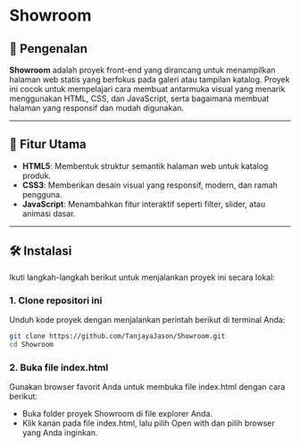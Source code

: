 # Showroom  

## 📖 Pengenalan  

**Showroom** adalah proyek front-end yang dirancang untuk menampilkan halaman web statis yang berfokus pada galeri atau tampilan katalog. Proyek ini cocok untuk mempelajari cara membuat antarmuka visual yang menarik menggunakan HTML, CSS, dan JavaScript, serta bagaimana membuat halaman yang responsif dan mudah digunakan.  

---

## 🚀 Fitur Utama  

- **HTML5**: Membentuk struktur semantik halaman web untuk katalog produk.  
- **CSS3**: Memberikan desain visual yang responsif, modern, dan ramah pengguna.  
- **JavaScript**: Menambahkan fitur interaktif seperti filter, slider, atau animasi dasar.  

---

## 🛠️ Instalasi  

Ikuti langkah-langkah berikut untuk menjalankan proyek ini secara lokal:  

### 1. Clone repositori ini  

Unduh kode proyek dengan menjalankan perintah berikut di terminal Anda:  

```bash  
git clone https://github.com/TanjayaJason/Showroom.git  
cd Showroom  
```

### 2. Buka file index.html

Gunakan browser favorit Anda untuk membuka file index.html dengan cara berikut:

- Buka folder proyek Showroom di file explorer Anda.
- Klik kanan pada file index.html, lalu pilih Open with dan pilih browser yang Anda inginkan.
